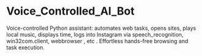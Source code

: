 # Voice_Controlled_AI_Bot
 Voice-controlled Python assistant: automates web tasks, opens sites, plays local music, displays time, logs into Instagram via speech_recognition, win32com.client, webbrowser , etc . Effortless hands-free browsing and task execution.
